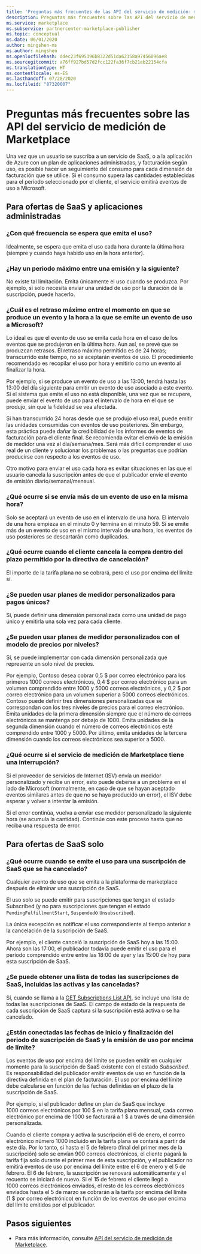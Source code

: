```yaml
---
title: 'Preguntas más frecuentes de las API del servicio de medición: marketplace comercial de Microsoft'
description: Preguntas más frecuentes sobre las API del servicio de medición para las ofertas de SaaS en Microsoft AppSource y Azure Marketplace.
ms.service: marketplace
ms.subservice: partnercenter-marketplace-publisher
ms.topic: conceptual
ms.date: 06/01/2020
author: mingshen-ms
ms.author: mingshen
ms.openlocfilehash: ddec23f695396b8322d51da62158a97456096ae8
ms.sourcegitcommit: a76ff927bd57d2fcc122fa36f7cb21eb22154cfa
ms.translationtype: HT
ms.contentlocale: es-ES
ms.lasthandoff: 07/28/2020
ms.locfileid: "87320007"
---
```

# <a name="marketplace-metered-billing-apis---faq"></a>Preguntas más frecuentes sobre las API del servicio de medición de Marketplace

Una vez que un usuario se suscriba a un servicio de SaaS, o a la aplicación de Azure con un plan de aplicaciones administradas, y facturación según uso, es posible hacer un seguimiento del consumo para cada dimensión de facturación que se utilice.  Si el consumo supera las cantidades establecidas para el período seleccionado por el cliente, el servicio emitirá eventos de uso a Microsoft.

## <a name="for-both-saas-offers-and-managed-apps"></a>Para ofertas de SaaS y aplicaciones administradas

### <a name="how-often-is-it-expected-to-emit-usage"></a>¿Con qué frecuencia se espera que emita el uso?

Idealmente, se espera que emita el uso cada hora durante la última hora (siempre y cuando haya habido uso en la hora anterior).

### <a name="is-there-a-maximal-period-between-one-emission-and-the-next-one"></a>¿Hay un periodo máximo entre una emisión y la siguiente?

No existe tal limitación. Emita únicamente el uso cuando se produzca. Por ejemplo, si solo necesita enviar una unidad de uso por la duración de la suscripción, puede hacerlo.

### <a name="what-is-the-maximum-delay-between-the-time-an-event-occurs-and-the-time-a-usage-event-is-emitted-to-microsoft"></a>¿Cuál es el retraso máximo entre el momento en que se produce un evento y la hora a la que se emite un evento de uso a Microsoft?

Lo ideal es que el evento de uso se emita cada hora en el caso de los eventos que se produjeron en la última hora. Aun así, se prevé que se produzcan retrasos. El retraso máximo permitido es de 24 horas; transcurrido este tiempo, no se aceptarán eventos de uso. El procedimiento recomendado es recopilar el uso por hora y emitirlo como un evento al finalizar la hora.

Por ejemplo, si se produce un evento de uso a las 13:00, tendrá hasta las 13:00 del día siguiente para emitir un evento de uso asociado a este evento.  Si el sistema que emite el uso no está disponible, una vez que se recupere, puede enviar el evento de uso para el intervalo de hora en el que se produjo, sin que la fidelidad se vea afectada.

Si han transcurrido 24 horas desde que se produjo el uso real, puede emitir las unidades consumidas con eventos de uso posteriores.  Sin embargo, esta práctica puede dañar la credibilidad de los informes de eventos de facturación para el cliente final.  Se recomienda evitar el envío de la emisión de medidor una vez al día/semana/mes.  Será más difícil comprender el uso real de un cliente y solucionar los problemas o las preguntas que podrían producirse con respecto a los eventos de uso.

Otro motivo para enviar el uso cada hora es evitar situaciones en las que el usuario cancela la suscripción antes de que el publicador envíe el evento de emisión diario/semanal/mensual.

### <a name="what-happens-when-you-send-more-than-one-usage-event-in-the-same-hour"></a>¿Qué ocurre si se envía más de un evento de uso en la misma hora?

Solo se aceptará un evento de uso en el intervalo de una hora. El intervalo de una hora empieza en el minuto 0 y termina en el minuto 59.  Si se emite más de un evento de uso en el mismo intervalo de una hora, los eventos de uso posteriores se descartarán como duplicados.

### <a name="what-happens-when-the-customer-cancels-the-purchase-within-the-time-allowed-by-the-cancellation-policy"></a>¿Qué ocurre cuando el cliente cancela la compra dentro del plazo permitido por la directiva de cancelación?

El importe de la tarifa plana no se cobrará, pero el uso por encima del límite sí.

### <a name="can-custom-meter-plans-be-used-for-one-time-payments"></a>¿Se pueden usar planes de medidor personalizados para pagos únicos?

Sí, puede definir una dimensión personalizada como una unidad de pago único y emitirla una sola vez para cada cliente.

### <a name="can-custom-meter-plans-be-used-to-tiered-pricing-model"></a>¿Se pueden usar planes de medidor personalizados con el modelo de precios por niveles?

Sí, se puede implementar con cada dimensión personalizada que represente un solo nivel de precios.

Por ejemplo, Contoso desea cobrar 0,5 $ por correo electrónico para los primeros 1000 correos electrónicos, 0,4 $ por correo electrónico para un volumen comprendido entre 1000 y 5000 correos electrónicos, y 0,2 $ por correo electrónico para un volumen superior a 5000 correos electrónicos. Contoso puede definir tres dimensiones personalizadas que se correspondan con los tres niveles de precios para el correo electrónico. Emita unidades de la primera dimensión siempre que el número de correos electrónicos se mantenga por debajo de 1000. Emita unidades de la segunda dimensión cuando el número de correos electrónicos esté comprendido entre 1000 y 5000. Por último, emita unidades de la tercera dimensión cuando los correos electrónicos sea superior a 5000.

### <a name="what-happens-if-the-marketplace-metering-service-has-an-outage"></a>¿Qué ocurre si el servicio de medición de Marketplace tiene una interrupción?

Si el proveedor de servicios de Internet (ISV) envía un medidor personalizado y recibe un error, esto puede deberse a un problema en el lado de Microsoft (normalmente, en caso de que se hayan aceptado eventos similares antes de que no se haya producido un error), el ISV debe esperar y volver a intentar la emisión.

Si el error continúa, vuelva a enviar ese medidor personalizado la siguiente hora (se acumula la cantidad). Continúe con este proceso hasta que no reciba una respuesta de error.

## <a name="for-saas-offers-only"></a>Para ofertas de SaaS solo

### <a name="what-happens-when-you-emit-usage-for-a-saas-subscription-that-has-been-unsubscribed-already"></a>¿Qué ocurre cuando se emite el uso para una suscripción de SaaS que se ha cancelado?

Cualquier evento de uso que se emita a la plataforma de marketplace después de eliminar una suscripción de SaaS.

El uso solo se puede emitir para suscripciones que tengan el estado Subscribed (y no para suscripciones que tengan el estado `PendingFulfillmentStart`, `Suspended`o `Unsubscribed`).

La única excepción es notificar el uso correspondiente al tiempo anterior a la cancelación de la suscripción de SaaS.

Por ejemplo, el cliente canceló la suscripción de SaaS hoy a las 15:00. Ahora son las 17:00, el publicador todavía puede emitir el uso para el período comprendido entre entre las 18:00 de ayer y las 15:00 de hoy para esta suscripción de SaaS.

### <a name="can-you-get-a-list-of-all-saas-subscriptions-including-active-and-unsubscribed-subscriptions"></a>¿Se puede obtener una lista de todas las suscripciones de SaaS, incluidas las activas y las canceladas?

Sí, cuando se llama a la [GET Subscriptions List API](pc-saas-fulfillment-api-v2.md#subscription-apis), se incluye una lista de todas las suscripciones de SaaS. El campo de estado de la respuesta de cada suscripción de SaaS captura si la suscripción está activa o se ha cancelado.

### <a name="are-the-start-and-end-dates-of-saas-subscription-term-and-overage-usage-emission-connected"></a>¿Están conectadas las fechas de inicio y finalización del periodo de suscripción de SaaS y la emisión de uso por encima de límite?

Los eventos de uso por encima del límite se pueden emitir en cualquier momento para la suscripción de SaaS existente con el estado *Subscribed*. Es responsabilidad del publicador emitir eventos de uso en función de la directiva definida en el plan de facturación. El uso por encima del límite debe calcularse en función de las fechas definidas en el plazo de la suscripción de SaaS. 

Por ejemplo, si el publicador define un plan de SaaS que incluye 1000 correos electrónicos por 100 $ en la tarifa plana mensual, cada correo electrónico por encima de 1000 se facturará a 1 $ a través de una dimensión personalizada.

Cuando el cliente compra y activa la suscripción el 6 de enero, el correo electrónico número 1000 incluido en la tarifa plana se contará a partir de este día. Por lo tanto, si hasta el 5 de febrero (final del primer mes de la suscripción) solo se envían 900 correos electrónicos, el cliente pagará la tarifa fija solo durante el primer mes de esta suscripción, y el publicador no emitirá eventos de uso por encima del límite entre el 6 de enero y el 5 de febrero. El 6 de febrero, la suscripción se renovará automáticamente y el recuento se iniciará de nuevo. Si el 15 de febrero el cliente llegó a 1000 correos electrónicos enviados, el resto de los correos electrónicos enviados hasta el 5 de marzo se cobrarán a la tarifa por encima del límite (1 $ por correo electrónico) en función de los eventos de uso por encima del límite emitidos por el publicador.

## <a name="next-steps"></a>Pasos siguientes

- Para más información, consulte [API del servicio de medición de Marketplace](./marketplace-metering-service-apis.md).
